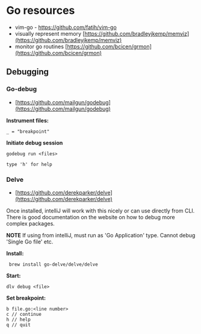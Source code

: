 Go resources
============

-	vim-go - https://github.com/fatih/vim-go
-	visually represent memory [https://github.com/bradleyjkemp/memviz](https://github.com/bradleyjkemp/memviz)
-	monitor go routines [https://github.com/bcicen/grmon](https://github.com/bcicen/grmon)

Debugging
---------

### Go-debug

-	[https://github.com/mailgun/godebug](https://github.com/mailgun/godebug)

**Instrument files:**

```
_ = "breakpoint"
```

**Initiate debug session**

```
godebug run <files>

type 'h' for help
```

### Delve

-	[https://github.com/derekparker/delve](https://github.com/derekparker/delve)

Once installed, intelliJ will work with this nicely or can use directly from CLI. There is good documentation on the website on how to debug more complex packages.

**NOTE** If using from intelliJ, must run as 'Go Application' type. Cannot debug 'Single Go file' etc.

**Install:**

```
 brew install go-delve/delve/delve
```

**Start:**

```
dlv debug <file>
```

**Set breakpoint:**

```
b file.go:<line number>
c // continue
h // help
q // quit
```
